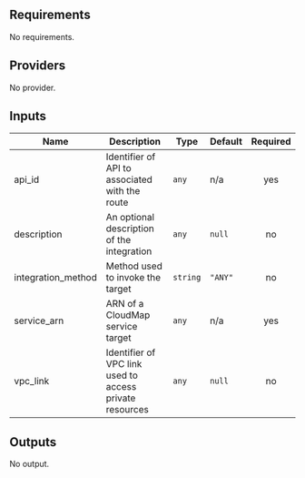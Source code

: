 ## Requirements

No requirements.

## Providers

No provider.

## Inputs

| Name | Description | Type | Default | Required |
|------|-------------|------|---------|:--------:|
| api\_id | Identifier of API to associated with the route | `any` | n/a | yes |
| description | An optional description of the integration | `any` | `null` | no |
| integration\_method | Method used to invoke the target | `string` | `"ANY"` | no |
| service\_arn | ARN of a CloudMap service target | `any` | n/a | yes |
| vpc\_link | Identifier of VPC link used to access private resources | `any` | `null` | no |

## Outputs

No output.

